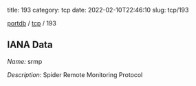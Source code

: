 title: 193
category: tcp
date: 2022-02-10T22:46:10
slug: tcp/193

[portdb](/) / [tcp](/category/tcp.html) / 193


## IANA Data

_Name:_ srmp

_Description:_ Spider Remote Monitoring Protocol

